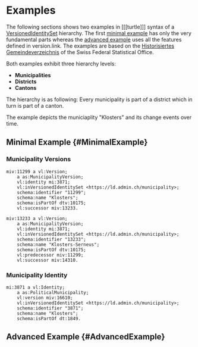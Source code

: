 # Examples

The following sections shows two examples in [[[turtle]]] syntax of a [VersionedIdentitySet](#VersionedIdentitySet) hierarchy. The first [minimal example](#MinimalExample) has only the very fundamental parts whereas the [advanced example](#AdvancedExample) uses all the features defined in version.link. The examples are based on the [Historisiertes Gemeindeverzeichnis](https://www.bfs.admin.ch/bfs/de/home/grundlagen/agvch/historisiertes-gemeindeverzeichnis.html) of the Swiss Federal Statistical Office.

Both examples exhibit three hierarchy levels:

* **Municipalities**
* **Districts**
* **Cantons**

The hierarchy is as following: Every municipality is part of a district which in turn is part of a canton.

The example depicts the municiaplity "Klosters" and its change events over time.

## Minimal Example {#MinimalExample}

### Municipality Versions

<aside class='example' title='2 Versions of Klosters'>

```turtle example
miv:11299 a vl:Version;
    a as:MunicipalityVersion;
    vl:identity mi:3871;
    vl:inVersionedIdentitySet <https://ld.admin.ch/municipality>;
    schema:identifier "11299";
    schema:name "Klosters";
    schema:isPartOf dtv:10175;
    vl:successor miv:13233.

miv:13233 a vl:Version;
    a as:MunicipalityVersion;
    vl:identity mi:3871;
    vl:inVersionedIdentitySet <https://ld.admin.ch/municipality>;
    schema:identifier "13233";
    schema:name "Klosters-Serneus";
    schema:isPartOf dtv:10175;
    vl:predecessor miv:11299;
    vl:successor miv:14310.
```

</aside>

### Municipality Identity

<aside class='example' title='The Identity of Klosters'>

```turtle example
mi:3871 a vl:Identity;
    a as:PoliticalMunicipality;
    vl:version miv:16610;
    vl:inVersionedIdentitySet <https://ld.admin.ch/municipality>;
    schema:identifier "3871";
    schema:name "Klosters";
    schema:isPartOf dt:1849.
```

</aside>

## Advanced Example {#AdvancedExample}



